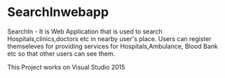 # SearchInwebapp

SearchIn - It is Web Application that is used to search Hospitals,clinics,doctors etc in nearby user's place.
Users can register themseleves for providing services for Hospitals,Ambulance, Blood Bank etc so that other users can see them.



This Project works on Visual Studio 2015
